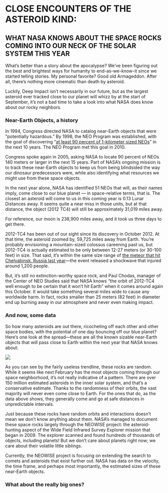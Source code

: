 # CLOSE ENCOUNTERS OF THE ASTEROID KIND: 
## WHAT NASA KNOWS ABOUT THE SPACE ROCKS COMING INTO OUR NECK OF THE SOLAR SYSTEM THIS YEAR

What’s better than a story about the apocalypse? We’ve been figuring out the best and brightest ways for humanity to end-as-we-know-it since we started telling stories. My personal favorite? Good old Armageddon. After all, there’s nothing more cinematic than death by asteroid.

Luckily, Deep Impact isn’t necessarily in our future, but as the largest asteroid ever tracked close to our planet will whizz by at the start of September, it’s not a bad time to take a look into what NASA does know about our rocky neighbors.

### Near-Earth Objects, a history 

In 1994, Congress directed NASA to catalog near-Earth objects that were “potentially hazardous.” By 1998, the NEO Program was established, with the goal of discovering “<a href="https://www.nasa.gov/content/nasas-search-for-asteroids-to-help-protect-earth-and-understand-our-history/">at least 90 percent of 1-kilometer sized NEOs</a>” in the next 10 years. The NEO Program met this goal in 2010.

Congress spoke again in 2005, asking NASA to locate 90 percent of NEOs 140 meters or larger in the next 15 years. Part of NASA’s ongoing mission is to track these near-Earth objects to keep us from being blindsided the way our dinosaur predecessors were, while also identifying what resources we might use from these space objects.

In the next year alone, NASA has identified 51 NEOs that will, as their names imply, come close to our blue planet — in space-relative terms, that is. The closest an asteroid will come to us in this coming year is 0.13 Lunar Distances away. It seems quite a near miss in those units, but at that distance, the object (2012 TC4) will still be approximately 31,019 miles away. 

For reference, our moon is 238,900 miles away, and it took us three days to get there.

2012-TC4 has been out of our sight since its discovery in October 2012. At that time, the asteroid zoomed by, 59,725 miles away from Earth. You’re probably envisioning a mountain-sized colossus careening past us, but 2012-TC4 is actually estimated to be only between 12-27 meters (or 30-100 feet) in size. That said, it’s within the same size range of <a href="https://www.space.com/33623-chelyabinsk-meteor-wake-up-call-for-earth.html">the meteor that hit Chelyabinsk, Russia last year</a>—the event released a shockwave that injured around 1,200 people. 

But, it’s still no extinction-worthy space rock, and Paul Chodas, manager of the Center of NEO Studies said that NASA knows “the orbit of 2012-TC4 well enough to be certain that it won’t hit Earth” when it comes around again this October. It would take something several miles wide to cause any worldwide harm. In fact, rocks smaller than 25 meters (82 feet) in diameter end up burning away in our atmosphere and never even making impact.

### And now, some data

So how many asteroids are out there, ricocheting off each other and other space bodies, with the potential of one day bouncing off our blue planet? Here’s one look at the spread—these are all the known sizable near-Earth objects that will pass close to Earth within the next year that NASA knows about:

<img src="rituprasad92/digital-frameworks-hw/chart-3.png">

As you can see by the fairly useless trendline, these rocks are random. While it seems like next February has the most objects coming through our space neighborhood, it’s not really indicative of a pattern. There are over 150 million estimated asteroids in the inner solar system, and that’s a conservative estimate. Thanks to the randomness of their orbits, the vast majority will never even come close to Earth. For the ones that do, as the data above shows, they generally come and go at safe distances in unpredictable intervals.

Just because these rocks have random orbits and interactions doesn’t mean we don’t know anything about them. NASA’s managed to document these space rocks largely through the NEOWISE project: the asteroid-hunting aspect of the Wide Field Infrared Survey Explorer mission that began in 2009. The explorer scanned and found hundreds of thousands of objects, including planets! But we don’t care about planets right now; we care about their volatile little siblings.

Currently, the NEOWISE project is focusing on extending the search to comets and asteroids that exist further out. NASA has data on the velocity, the time frame, and perhaps most importantly, the estimated sizes of these near-Earth objects. 

### What about the really big ones?


